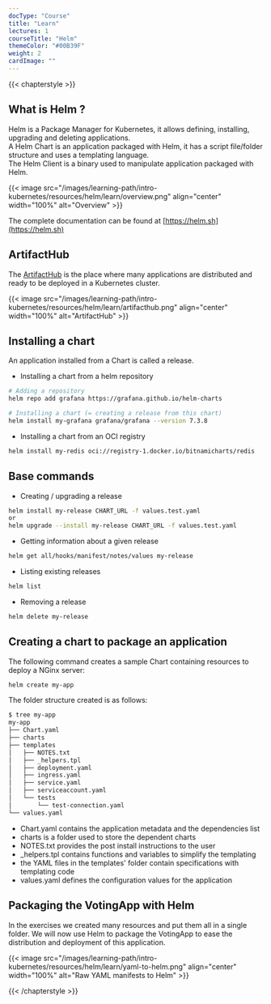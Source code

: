 ```yaml
---
docType: "Course"
title: "Learn"
lectures: 1
courseTitle: "Helm"
themeColor: "#00B39F"
weight: 2
cardImage: ""
---
```

{{< chapterstyle >}}

## What is Helm ?

Helm is a Package Manager for Kubernetes, it allows defining, installing, upgrading and deleting applications.  
A Helm Chart is an application packaged with Helm, it has a script file/folder structure and uses a templating language.  
The Helm Client is a binary used to manipulate application packaged with Helm.

{{< image src="/images/learning-path/intro-kubernetes/resources/helm/learn/overview.png" align="center" width="100%" alt="Overview" >}}


The complete documentation can be found at [https://helm.sh](https://helm.sh)

## ArtifactHub

The [ArtifactHub](https://artifacthub.io) is the place where many applications are distributed and ready to be deployed in a Kubernetes cluster.

{{< image src="/images/learning-path/intro-kubernetes/resources/helm/learn/artifacthub.png" align="center" width="100%" alt="ArtifactHub" >}}

## Installing a chart

An application installed from a Chart is called a release.

- Installing a chart from a helm repository

```bash
# Adding a repository
helm repo add grafana https://grafana.github.io/helm-charts

# Installing a chart (= creating a release from this chart)
helm install my-grafana grafana/grafana --version 7.3.8
```

- Installing a chart from an OCI registry

```bash
helm install my-redis oci://registry-1.docker.io/bitnamicharts/redis
```

## Base commands

- Creating / upgrading a release

```bash
helm install my-release CHART_URL -f values.test.yaml
or
helm upgrade --install my-release CHART_URL -f values.test.yaml
```

- Getting information about a given release

```bash
helm get all/hooks/manifest/notes/values my-release
```

- Listing existing releases

```bash
helm list
```

- Removing a release

```bash
helm delete my-release
```

## Creating a chart to package an application

The following command creates a sample Chart containing resources to deploy a NGinx server:

```bash
helm create my-app
```

The folder structure created is as follows:

```bash
$ tree my-app
my-app
├── Chart.yaml
├── charts
├── templates
│   ├── NOTES.txt
│   ├── _helpers.tpl
│   ├── deployment.yaml
│   ├── ingress.yaml
│   ├── service.yaml
│   ├── serviceaccount.yaml
│   └── tests
│       └── test-connection.yaml
└── values.yaml
```

- Chart.yaml contains the application metadata and the dependencies list
- charts is a folder used to store the dependent charts
- NOTES.txt provides the post install instructions to the user
- _helpers.tpl contains functions and variables to simplify the templating
- the YAML files in the templates' folder contain specifications with templating code
- values.yaml defines the configuration values for the application

## Packaging the VotingApp with Helm

In the exercises we created many resources and put them all in a single folder. We will now use Helm to package the VotingApp to ease the distribution and deployment of this application.

{{< image src="/images/learning-path/intro-kubernetes/resources/helm/learn/yaml-to-helm.png" align="center" width="100%" alt="Raw YAML manifests to Helm" >}}

{{< /chapterstyle >}}